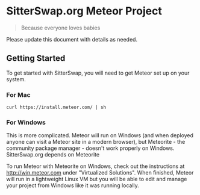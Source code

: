 # SitterSwap.org Meteor Project

> Because everyone loves babies

Please update this document with details as needed.

## Getting Started
To get started with SitterSwap, you will need to get Meteor set up on your system.

### For Mac

    curl https://install.meteor.com/ | sh

### For Windows
This is more complicated. Meteor will run on Windows (and when deployed anyone can visit a Meteor site in a modern browser), but Meteorite - the community package manager - doesn't work properly on Windows. SitterSwap.org depends on Meteorite

To run Meteor with Meteorite on Windows, check out the instructions at http://win.meteor.com under "Virtualized Solutions". When finished, Meteor will run in a lightweight Linux VM but you will be able to edit and manage your project from Windows like it was running locally.

